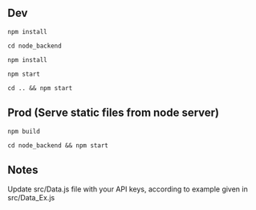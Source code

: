## Dev
`npm install`

`cd node_backend`

`npm install`

`npm start`

`cd .. && npm start`


## Prod (Serve static files from node server)

`npm build`

`cd node_backend && npm start`

## Notes

Update src/Data.js file with your API keys, according to example given in src/Data_Ex.js